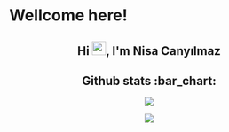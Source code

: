 # Wellcome here! 

<h2 align="center">Hi <img src="https://media.giphy.com/media/hvRJCLFzcasrR4ia7z/giphy.gif" width="25px">, I'm Nisa Canyılmaz</h2>


<h2 align="center">Github stats :bar_chart:</h2>

<p align="center" id="top-langs">
  <img src="https://github-readme-stats.vercel.app/api/top-langs/?username=nisacanyilmaz&layout=compact&title_color=03ADDF&bg_color=0D1117&text_color=fafafa">
</p>

<p align="center" id="github-resume-status">
  <img src="https://github-readme-stats.vercel.app/api?username=nisacanyilmaz&theme=vue&show_icons=true&icon_color=03ADDF&title_color=03ADDF&bg_color=0D1117&text_color=fafafa">
</p>



